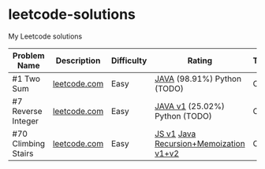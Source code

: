 # leetcode-solutions
My Leetcode solutions

| Problem Name  | Description   | Difficulty | Rating | Time | Space | Notes |
| ------------- | ------------- | ---------- | ------ | ------ | ------ | ------ |
| #1 Two Sum  | [leetcode.com](https://leetcode.com/problems/two-sum/)  | Easy | [JAVA](solutions/0001_TwoSum.java) (98.91%) Python (TODO)  | O() | O() |  |
| #7 Reverse Integer  | [leetcode.com](https://leetcode.com/problems/reverse-integer/)  | Easy | [JAVA v1](solutions/0007_v1_ReverseInteger.java) (25.02%) Python (TODO)  |  O() | O() |  |
| #70 Climbing Stairs | [leetcode.com](https://leetcode.com/problems/climbing-stairs/)  | Easy | [JS v1](solutions/0070_climbStairsV1.js)  [Java Recursion+Memoization v1+v2](solutions/0070_climbStairsV2.java)   |  O(n) | O(n) |  |
